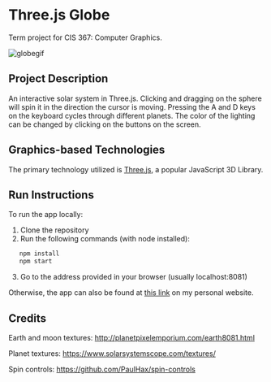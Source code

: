 # Three.js Globe
Term project for CIS 367: Computer Graphics.

![globegif](https://user-images.githubusercontent.com/48222640/164942850-5171a42d-6922-437c-a0cd-30b1b5dfe762.gif)

## Project Description

An interactive solar system in Three.js. Clicking and dragging on the sphere will spin it in the direction the cursor is moving. Pressing the A and D keys on the keyboard cycles through different planets. The color of the lighting can be changed by clicking on the buttons on the screen.

## Graphics-based Technologies

The primary technology utilized is [Three.js](https://threejs.org/), a popular JavaScript 3D Library.

## Run Instructions

To run the app locally:
1. Clone the repository
2. Run the following commands (with node installed):
```bash
   npm install
   npm start
```
3. Go to the address provided in your browser (usually localhost:8081)

Otherwise, the app can also be found at [this link](https://cis.gvsu.edu/~aganovia/cis367/project/) on my personal website.

## Credits

Earth and moon textures: http://planetpixelemporium.com/earth8081.html 

Planet textures: https://www.solarsystemscope.com/textures/

Spin controls: https://github.com/PaulHax/spin-controls

